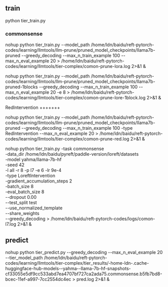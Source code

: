 
## train
python tier_train.py


### commonsense 
nohup python tier_train.py --model_path /home/ldn/baidu/reft-pytorch-codes/learning/llmtools/llm-prune/pruned_model_checkpoints/llama7b-pruned --greedy_decoding --max_n_train_example 100 --max_n_eval_example 20  > /home/ldn/baidu/reft-pytorch-codes/learning/llmtools/tier-complex/comon-prune-lora.log 2>&1 &






nohup python tier_train.py --model_path /home/ldn/baidu/reft-pytorch-codes/learning/llmtools/llm-prune/pruned_model_checkpoints/llama7b-pruned-1blocks --greedy_decoding --max_n_train_example 100 --max_n_eval_example 20 -e 8  > /home/ldn/baidu/reft-pytorch-codes/learning/llmtools/tier-complex/comon-prune-lore-1block.log 2>&1 &

RedIntervention +++++++

nohup python tier_train.py --model_path /home/ldn/baidu/reft-pytorch-codes/learning/llmtools/llm-prune/pruned_model_checkpoints/llama7b-pruned --greedy_decoding --max_n_train_example 100 -type RedIntervention --max_n_eval_example 20  > /home/ldn/baidu/reft-pytorch-codes/learning/llmtools/tier-complex/comon-prune-red.log 2>&1 &

nohup python tier_train.py -task commonsense \
-data_dir /home/ldn/baidu/pyreft/paddle-version/loreft/datasets \
-model yahma/llama-7b-hf \
-seed 42 \
-l all -r 8 -p l7 -e 6 -lr 9e-4 \
-type LoreftIntervention \
-gradient_accumulation_steps 2 \
-batch_size 8 \
-eval_batch_size 8 \
--dropout 0.00 \
--test_split test \
--use_normalized_template \
--share_weights \
--greedy_decoding > /home/ldn/baidu/reft-pytorch-codes/logs/comon-l7.log 2>&1 &


## predict
nohup python tier_predict.py --greedy_decoding --max_n_eval_example 20 --tier_model_path /home/ldn/baidu/reft-pytorch-codes/learning/llmtools/tier-complex/tier_results/-home-ldn-.cache-huggingface-hub-models--yahma--llama-7b-hf-snapshots-cf33055e5df9cc533abd7ea4707bf727ca2ada75.commonsense.b5fb7bd8-bcec-11ef-a997-7cc2554dc4ec > pred.log 2>&1 &



